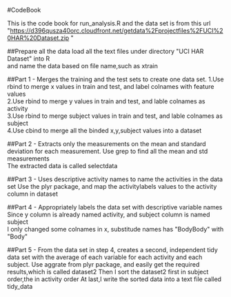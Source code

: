 #CodeBook

This is the code book for run_analysis.R and the data set is from this url "https://d396qusza40orc.cloudfront.net/getdata%2Fprojectfiles%2FUCI%20HAR%20Dataset.zip "  

##Prepare all the data
load all the text files under directory "UCI HAR Dataset" into R  
and name the data based on file name,such as xtrain

##Part 1 - Merges the training and the test sets to create one data set.
1.Use rbind to merge x values in train and test, and label colnames with feature values  
2.Use rbind to merge y values in train and test, and lable colnames as activity  
3.Use rbind to merge subject values in train and test, and lable colnames as subject  
4.Use cbind to merge all the binded x,y,subject values into a dataset

##Part 2 - Extracts only the measurements on the mean and standard deviation for each measurement.
Use grep to find all the mean and std measurements  
The extracted data is called selectdata

##Part 3 - Uses descriptive activity names to name the activities in the data set
Use the plyr package, and map the activitylabels values to the activity column in dataset

##Part 4 - Appropriately labels the data set with descriptive variable names
Since y column is already named activity, and subject column is named subject  
I only changed some colnames in x, substitude names has "BodyBody" with "Body"

##Part 5 - From the data set in step 4, creates a second, independent tidy data set with the average of each variable for each activity and each subject.
Use aggrate from plyr package, and easily get the required results,which is called dataset2
Then I sort the dataset2 first in subject order,the in activity order
At last,I write the sorted data into a text file called tidy_data


